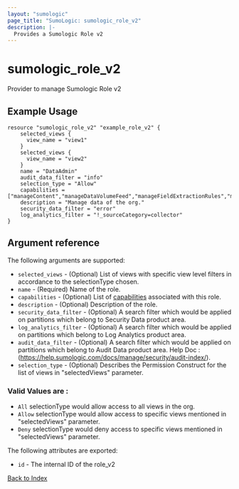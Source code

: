 ```yaml
---
layout: "sumologic"
page_title: "SumoLogic: sumologic_role_v2"
description: |-
  Provides a Sumologic Role v2
---
```


# sumologic_role_v2
Provider to manage Sumologic Role v2

## Example Usage
```hcl
resource "sumologic_role_v2" "example_role_v2" {
    selected_views {
      view_name = "view1"
    }
    selected_views {
      view_name = "view2"
    }
    name = "DataAdmin"
    audit_data_filter = "info"
    selection_type = "Allow"
    capabilities = ["manageContent","manageDataVolumeFeed","manageFieldExtractionRules","manageS3DataForwarding"]
    description = "Manage data of the org."
    security_data_filter = "error"
    log_analytics_filter = "!_sourceCategory=collector"
}
```
## Argument reference

The following arguments are supported:

- `selected_views` - (Optional) List of views with specific view level filters in accordance to the selectionType chosen.
- `name` - (Required) Name of the role.
- `capabilities` - (Optional) List of [capabilities](https://help.sumologic.com/docs/manage/users-roles/roles/role-capabilities/) associated with this role. 
- `description` - (Optional) Description of the role.
- `security_data_filter` - (Optional) A search filter which would be applied on partitions which belong to Security Data product area.
- `log_analytics_filter` - (Optional) A search filter which would be applied on partitions which belong to Log Analytics product area.
- `audit_data_filter` - (Optional) A search filter which would be applied on partitions which belong to Audit Data product area. Help Doc : (https://help.sumologic.com/docs/manage/security/audit-index/).
- `selection_type` - (Optional) Describes the Permission Construct for the list of views in "selectedViews" parameter. 
### Valid Values are : 
  - `All` selectionType would allow access to all views in the org.
  - `Allow` selectionType would allow access to specific views mentioned in "selectedViews" parameter.
  - `Deny` selectionType would deny access to specific views mentioned in "selectedViews" parameter.

The following attributes are exported:

- `id` - The internal ID of the role_v2



[Back to Index][0]

[0]: ../README.md
